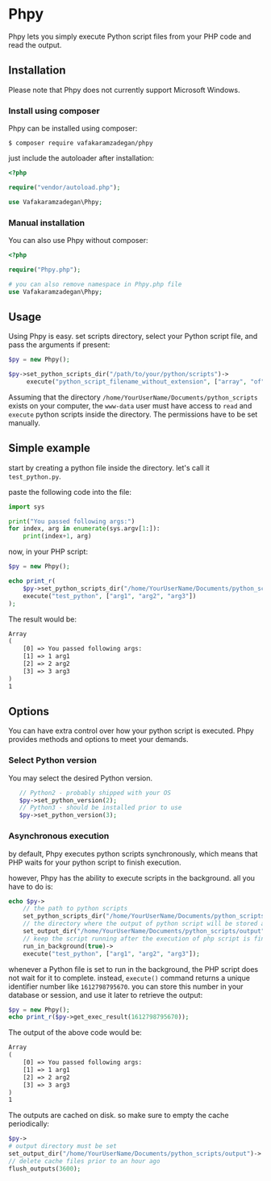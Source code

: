 # Phpy
Phpy lets you simply execute Python script files from your PHP code and read the output.

## Installation
Please note that Phpy does not currently support Microsoft Windows.

### Install using composer
Phpy can be installed using composer:

`$ composer require vafakaramzadegan/phpy`

just include the autoloader after installation:

```php
<?php

require("vendor/autoload.php");

use Vafakaramzadegan\Phpy;

```

### Manual installation
You can also use Phpy without composer:
```php
<?php

require("Phpy.php");

# you can also remove namespace in Phpy.php file
use Vafakaramzadegan\Phpy;

```

## Usage
Using Phpy is easy. set scripts directory, select your Python script file, and pass the arguments if present:

```php
$py = new Phpy();

$py->set_python_scripts_dir("/path/to/your/python/scripts")->
     execute("python_script_filename_without_extension", ["array", "of", "arguments"]);
```

Assuming that the directory `/home/YourUserName/Documents/python_scripts` exists on your computer, the `www-data` user must have access to `read` and `execute` python scripts inside the directory. The permissions have to be set manually.

## Simple example
start by creating a python file inside the directory. let's call it `test_python.py`.

paste the following code into the file:

```python
import sys

print("You passed following args:")
for index, arg in enumerate(sys.argv[1:]):
    print(index+1, arg)
```

now, in your PHP script:

```php
$py = new Phpy();

echo print_r(
    $py->set_python_scripts_dir("/home/YourUserName/Documents/python_scripts")->
    execute("test_python", ["arg1", "arg2", "arg3"])
);
```

The result would be:
```html
Array
(
    [0] => You passed following args:
    [1] => 1 arg1
    [2] => 2 arg2
    [3] => 3 arg3
)
1
```

## Options
You can have extra control over how your python script is executed. Phpy provides methods and options to meet your demands.

### Select Python version
You may select the desired Python version.
```php
   // Python2 - probably shipped with your OS
   $py->set_python_version(2);
   // Python3 - should be installed prior to use
   $py->set_python_version(3);
```
### Asynchronous execution
by default, Phpy executes python scripts synchronously, which means that PHP waits for your python script to finish execution.

however, Phpy has the ability to execute scripts in the background. 
all you have to do is:

```php
echo $py->
    // the path to python scripts
    set_python_scripts_dir("/home/YourUserName/Documents/python_scripts")
    // the directory where the output of python script will be stored after execution finished
    set_output_dir("/home/YourUserName/Documents/python_scripts/output")
    // keep the script running after the execution of php script is finished
    run_in_background(true)->
    execute("test_python", ["arg1", "arg2", "arg3"]);
```

whenever a Python file is set to run in the background, the PHP script does not wait for it to complete. instead, `execute()` command returns a unique identifier number like `1612798795670`.
you can store this number in your database or session, and use it later to retrieve the output:
```php
$py = new Phpy();
echo print_r($py->get_exec_result(1612798795670));
```

The output of the above code would be:
```html
Array
(
    [0] => You passed following args:
    [1] => 1 arg1
    [2] => 2 arg2
    [3] => 3 arg3
)
1
```
The outputs are cached on disk. so make sure to empty the cache periodically:
```php
$py->
# output directory must be set
set_output_dir("/home/YourUserName/Documents/python_scripts/output")->
// delete cache files prior to an hour ago
flush_outputs(3600);
```
